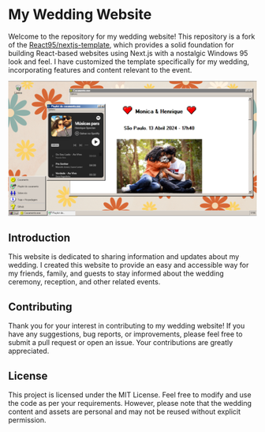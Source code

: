 # My Wedding Website

Welcome to the repository for my wedding website! This repository is a fork of the [React95/nextjs-template](https://github.com/React95/nextjs-template), which provides a solid foundation for building React-based websites using Next.js with a nostalgic Windows 95 look and feel. I have customized the template specifically for my wedding, incorporating features and content relevant to the event.

![WebsiteImage](/public/image/website.png "My website")

## Introduction
This website is dedicated to sharing information and updates about my wedding. I created this website to provide an easy and accessible way for my friends, family, and guests to stay informed about the wedding ceremony, reception, and other related events.

## Contributing
Thank you for your interest in contributing to my wedding website! If you have any suggestions, bug reports, or improvements, please feel free to submit a pull request or open an issue. Your contributions are greatly appreciated.

## License
This project is licensed under the MIT License. Feel free to modify and use the code as per your requirements. However, please note that the wedding content and assets are personal and may not be reused without explicit permission.
